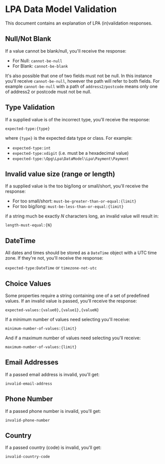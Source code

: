 LPA Data Model Validation
===========

This document contains an explanation of LPA (in)validation responses.

Null/Not Blank
---------------
If a value cannot be blank/null, you'll receive the response:

- For Null: ``cannot-be-null``
- For Blank: ``cannot-be-blank``

It's also possible that one of two fields must not be null. In this instance you'll receive ``cannot-be-null``, however the path will refer to both fields. For example ``cannot-be-null`` with a path of ``address2/postcode`` means only one of address2 or postcode must not be null.


Type Validation
---------------
If a supplied value is of the incorrect type, you'll receive the response:

`expected-type:{type}`

where ``{type}`` is the expected data type or class. For example:

- ``expected-type:int``
- ``expected-type:xdigit`` (i.e. must be a hexadecimal value)
- ``expected-type:\Opg\Lpa\DataModel\Lpa\Payment\Payment``

Invalid value size (range or length)
--------------------------------------
If a supplied value is the too big/long or small/short, you'll receive the response:

- For too small/short: ``must-be-greater-than-or-equal:{limit}``
- For too big/long: ``must-be-less-than-or-equal:{limit}``

if a string much be exactly _N_ characters long, an invalid value will result in:

`length-must-equal:{N}`


DateTime
---------
All dates and times should be stored as a ``DateTime`` object with a UTC time zone. If they're not, you'll receive the response:

``expected-type:DateTime`` or ``timezone-not-utc``


Choice Values
--------------
Some properties require a string containing one of a set of predefined values. If an invalid value is passed, you'll receive the response:

``expected-values:{value0},{value1},{valueN}``

If a minimum number of values need selecting you'll receive:

`minimum-number-of-values:{limit}`

And if a maximum number of values need selecting you'll receive:

`maximum-number-of-values:{limit}`

Email Addresses
---------------
If a passed email address is invalid, you'll get:

`invalid-email-address`

Phone Number
------------
If a passed phone number is invalid, you'll get:

`invalid-phone-number`

Country
-------
If a passed country (code) is invalid, you'll get:

`invalid-country-code`
